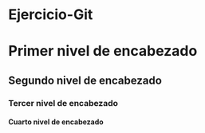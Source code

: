 # Ejercicio-Git
# Primer nivel de encabezado
## Segundo nivel de encabezado
### Tercer nivel de encabezado
#### Cuarto nivel de encabezado
